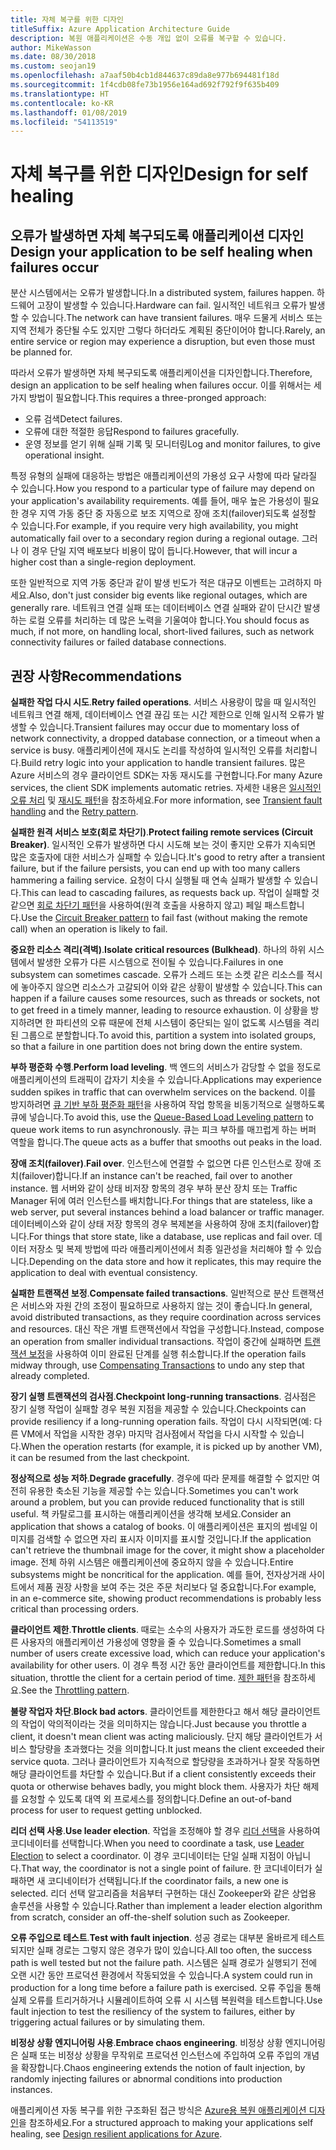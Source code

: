 ```yaml
---
title: 자체 복구를 위한 디자인
titleSuffix: Azure Application Architecture Guide
description: 복원 애플리케이션은 수동 개입 없이 오류를 복구할 수 있습니다.
author: MikeWasson
ms.date: 08/30/2018
ms.custom: seojan19
ms.openlocfilehash: a7aaf50b4cb1d844637c89da8e977b694481f18d
ms.sourcegitcommit: 1f4cdb08fe73b1956e164ad692f792f9f635b409
ms.translationtype: HT
ms.contentlocale: ko-KR
ms.lasthandoff: 01/08/2019
ms.locfileid: "54113519"
---
```

# <a name="design-for-self-healing"></a><span data-ttu-id="2bacd-103">자체 복구를 위한 디자인</span><span class="sxs-lookup"><span data-stu-id="2bacd-103">Design for self healing</span></span>

## <a name="design-your-application-to-be-self-healing-when-failures-occur"></a><span data-ttu-id="2bacd-104">오류가 발생하면 자체 복구되도록 애플리케이션 디자인</span><span class="sxs-lookup"><span data-stu-id="2bacd-104">Design your application to be self healing when failures occur</span></span>

<span data-ttu-id="2bacd-105">분산 시스템에서는 오류가 발생합니다.</span><span class="sxs-lookup"><span data-stu-id="2bacd-105">In a distributed system, failures happen.</span></span> <span data-ttu-id="2bacd-106">하드웨어 고장이 발생할 수 있습니다.</span><span class="sxs-lookup"><span data-stu-id="2bacd-106">Hardware can fail.</span></span> <span data-ttu-id="2bacd-107">일시적인 네트워크 오류가 발생할 수 있습니다.</span><span class="sxs-lookup"><span data-stu-id="2bacd-107">The network can have transient failures.</span></span> <span data-ttu-id="2bacd-108">매우 드물게 서비스 또는 지역 전체가 중단될 수도 있지만 그렇다 하더라도 계획된 중단이어야 합니다.</span><span class="sxs-lookup"><span data-stu-id="2bacd-108">Rarely, an entire service or region may experience a disruption, but even those must be planned for.</span></span>

<span data-ttu-id="2bacd-109">따라서 오류가 발생하면 자체 복구되도록 애플리케이션을 디자인합니다.</span><span class="sxs-lookup"><span data-stu-id="2bacd-109">Therefore, design an application to be self healing when failures occur.</span></span> <span data-ttu-id="2bacd-110">이를 위해서는 세 가지 방법이 필요합니다.</span><span class="sxs-lookup"><span data-stu-id="2bacd-110">This requires a three-pronged approach:</span></span>

- <span data-ttu-id="2bacd-111">오류 검색</span><span class="sxs-lookup"><span data-stu-id="2bacd-111">Detect failures.</span></span>
- <span data-ttu-id="2bacd-112">오류에 대한 적절한 응답</span><span class="sxs-lookup"><span data-stu-id="2bacd-112">Respond to failures gracefully.</span></span>
- <span data-ttu-id="2bacd-113">운영 정보를 얻기 위해 실패 기록 및 모니터링</span><span class="sxs-lookup"><span data-stu-id="2bacd-113">Log and monitor failures, to give operational insight.</span></span>

<span data-ttu-id="2bacd-114">특정 유형의 실패에 대응하는 방법은 애플리케이션의 가용성 요구 사항에 따라 달라질 수 있습니다.</span><span class="sxs-lookup"><span data-stu-id="2bacd-114">How you respond to a particular type of failure may depend on your application's availability requirements.</span></span> <span data-ttu-id="2bacd-115">예를 들어, 매우 높은 가용성이 필요한 경우 지역 가동 중단 중 자동으로 보조 지역으로 장애 조치(failover)되도록 설정할 수 있습니다.</span><span class="sxs-lookup"><span data-stu-id="2bacd-115">For example, if you require very high availability, you might automatically fail over to a secondary region during a regional outage.</span></span> <span data-ttu-id="2bacd-116">그러나 이 경우 단일 지역 배포보다 비용이 많이 듭니다.</span><span class="sxs-lookup"><span data-stu-id="2bacd-116">However, that will incur a higher cost than a single-region deployment.</span></span>

<span data-ttu-id="2bacd-117">또한 일반적으로 지역 가동 중단과 같이 발생 빈도가 적은 대규모 이벤트는 고려하지 마세요.</span><span class="sxs-lookup"><span data-stu-id="2bacd-117">Also, don't just consider big events like regional outages, which are generally rare.</span></span> <span data-ttu-id="2bacd-118">네트워크 연결 실패 또는 데이터베이스 연결 실패와 같이 단시간 발생하는 로컬 오류를 처리하는 데 많은 노력을 기울여야 합니다.</span><span class="sxs-lookup"><span data-stu-id="2bacd-118">You should focus as much, if not more, on handling local, short-lived failures, such as network connectivity failures or failed database connections.</span></span>

## <a name="recommendations"></a><span data-ttu-id="2bacd-119">권장 사항</span><span class="sxs-lookup"><span data-stu-id="2bacd-119">Recommendations</span></span>

<span data-ttu-id="2bacd-120">**실패한 작업 다시 시도**.</span><span class="sxs-lookup"><span data-stu-id="2bacd-120">**Retry failed operations**.</span></span> <span data-ttu-id="2bacd-121">서비스 사용량이 많을 때 일시적인 네트워크 연결 해제, 데이터베이스 연결 끊김 또는 시간 제한으로 인해 일시적 오류가 발생할 수 있습니다.</span><span class="sxs-lookup"><span data-stu-id="2bacd-121">Transient failures may occur due to momentary loss of network connectivity, a dropped database connection, or a timeout when a service is busy.</span></span> <span data-ttu-id="2bacd-122">애플리케이션에 재시도 논리를 작성하여 일시적인 오류를 처리합니다.</span><span class="sxs-lookup"><span data-stu-id="2bacd-122">Build retry logic into your application to handle transient failures.</span></span> <span data-ttu-id="2bacd-123">많은 Azure 서비스의 경우 클라이언트 SDK는 자동 재시도를 구현합니다.</span><span class="sxs-lookup"><span data-stu-id="2bacd-123">For many Azure services, the client SDK implements automatic retries.</span></span> <span data-ttu-id="2bacd-124">자세한 내용은 [일시적인 오류 처리][transient-fault-handling] 및 [재시도 패턴][retry]을 참조하세요.</span><span class="sxs-lookup"><span data-stu-id="2bacd-124">For more information, see [Transient fault handling][transient-fault-handling] and the [Retry pattern][retry].</span></span>

<span data-ttu-id="2bacd-125">**실패한 원격 서비스 보호(회로 차단기)**.</span><span class="sxs-lookup"><span data-stu-id="2bacd-125">**Protect failing remote services (Circuit Breaker)**.</span></span> <span data-ttu-id="2bacd-126">일시적인 오류가 발생하면 다시 시도해 보는 것이 좋지만 오류가 지속되면 많은 호출자에 대한 서비스가 실패할 수 있습니다.</span><span class="sxs-lookup"><span data-stu-id="2bacd-126">It's good to retry after a transient failure, but if the failure persists, you can end up with too many callers hammering a failing service.</span></span> <span data-ttu-id="2bacd-127">요청이 다시 실행될 때 연속 실패가 발생할 수 있습니다.</span><span class="sxs-lookup"><span data-stu-id="2bacd-127">This can lead to cascading failures, as requests back up.</span></span> <span data-ttu-id="2bacd-128">작업이 실패할 것 같으면 [회로 차단기 패턴][circuit-breaker]을 사용하여(원격 호출을 사용하지 않고) 페일 패스트합니다.</span><span class="sxs-lookup"><span data-stu-id="2bacd-128">Use the [Circuit Breaker pattern][circuit-breaker] to fail fast (without making the remote call) when an operation is likely to fail.</span></span>

<span data-ttu-id="2bacd-129">**중요한 리소스 격리(격벽)**.</span><span class="sxs-lookup"><span data-stu-id="2bacd-129">**Isolate critical resources (Bulkhead)**.</span></span> <span data-ttu-id="2bacd-130">하나의 하위 시스템에서 발생한 오류가 다른 시스템으로 전이될 수 있습니다.</span><span class="sxs-lookup"><span data-stu-id="2bacd-130">Failures in one subsystem can sometimes cascade.</span></span> <span data-ttu-id="2bacd-131">오류가 스레드 또는 소켓 같은 리소스를 적시에 놓아주지 않으면 리소스가 고갈되어 이와 같은 상황이 발생할 수 있습니다.</span><span class="sxs-lookup"><span data-stu-id="2bacd-131">This can happen if a failure causes some resources, such as threads or sockets, not to get freed in a timely manner, leading to resource exhaustion.</span></span> <span data-ttu-id="2bacd-132">이 상황을 방지하려면 한 파티션의 오류 때문에 전체 시스템이 중단되는 일이 없도록 시스템을 격리된 그룹으로 분할합니다.</span><span class="sxs-lookup"><span data-stu-id="2bacd-132">To avoid this, partition a system into isolated groups, so that a failure in one partition does not bring down the entire system.</span></span>

<span data-ttu-id="2bacd-133">**부하 평준화 수행**.</span><span class="sxs-lookup"><span data-stu-id="2bacd-133">**Perform load leveling**.</span></span> <span data-ttu-id="2bacd-134">백 엔드의 서비스가 감당할 수 없을 정도로 애플리케이션의 트래픽이 갑자기 치솟을 수 있습니다.</span><span class="sxs-lookup"><span data-stu-id="2bacd-134">Applications may experience sudden spikes in traffic that can overwhelm services on the backend.</span></span> <span data-ttu-id="2bacd-135">이를 방지하려면 [큐 기반 부하 평준화 패턴][load-level]을 사용하여 작업 항목을 비동기적으로 실행하도록 큐에 넣습니다.</span><span class="sxs-lookup"><span data-stu-id="2bacd-135">To avoid this, use the [Queue-Based Load Leveling pattern][load-level] to queue work items to run asynchronously.</span></span> <span data-ttu-id="2bacd-136">큐는 피크 부하를 매끄럽게 하는 버퍼 역할을 합니다.</span><span class="sxs-lookup"><span data-stu-id="2bacd-136">The queue acts as a buffer that smooths out peaks in the load.</span></span>

<span data-ttu-id="2bacd-137">**장애 조치(failover)**.</span><span class="sxs-lookup"><span data-stu-id="2bacd-137">**Fail over**.</span></span> <span data-ttu-id="2bacd-138">인스턴스에 연결할 수 없으면 다른 인스턴스로 장애 조치(failover)합니다.</span><span class="sxs-lookup"><span data-stu-id="2bacd-138">If an instance can't be reached, fail over to another instance.</span></span> <span data-ttu-id="2bacd-139">웹 서버와 같이 상태 비저장 항목의 경우 부하 분산 장치 또는 Traffic Manager 뒤에 여러 인스턴스를 배치합니다.</span><span class="sxs-lookup"><span data-stu-id="2bacd-139">For things that are stateless, like a web server, put several instances behind a load balancer or traffic manager.</span></span> <span data-ttu-id="2bacd-140">데이터베이스와 같이 상태 저장 항목의 경우 복제본을 사용하여 장애 조치(failover)합니다.</span><span class="sxs-lookup"><span data-stu-id="2bacd-140">For things that store state, like a database, use replicas and fail over.</span></span> <span data-ttu-id="2bacd-141">데이터 저장소 및 복제 방법에 따라 애플리케이션에서 최종 일관성을 처리해야 할 수 있습니다.</span><span class="sxs-lookup"><span data-stu-id="2bacd-141">Depending on the data store and how it replicates, this may require the application to deal with eventual consistency.</span></span>

<span data-ttu-id="2bacd-142">**실패한 트랜잭션 보정**.</span><span class="sxs-lookup"><span data-stu-id="2bacd-142">**Compensate failed transactions**.</span></span> <span data-ttu-id="2bacd-143">일반적으로 분산 트랜잭션은 서비스와 자원 간의 조정이 필요하므로 사용하지 않는 것이 좋습니다.</span><span class="sxs-lookup"><span data-stu-id="2bacd-143">In general, avoid distributed transactions, as they require coordination across services and resources.</span></span> <span data-ttu-id="2bacd-144">대신 작은 개별 트랜잭션에서 작업을 구성합니다.</span><span class="sxs-lookup"><span data-stu-id="2bacd-144">Instead, compose an operation from smaller individual transactions.</span></span> <span data-ttu-id="2bacd-145">작업이 중간에 실패하면 [트랜잭션 보정][compensating-transactions]을 사용하여 이미 완료된 단계를 실행 취소합니다.</span><span class="sxs-lookup"><span data-stu-id="2bacd-145">If the operation fails midway through, use [Compensating Transactions][compensating-transactions] to undo any step that already completed.</span></span>

<span data-ttu-id="2bacd-146">**장기 실행 트랜잭션의 검사점**.</span><span class="sxs-lookup"><span data-stu-id="2bacd-146">**Checkpoint long-running transactions**.</span></span> <span data-ttu-id="2bacd-147">검사점은 장기 실행 작업이 실패할 경우 복원 지점을 제공할 수 있습니다.</span><span class="sxs-lookup"><span data-stu-id="2bacd-147">Checkpoints can provide resiliency if a long-running operation fails.</span></span> <span data-ttu-id="2bacd-148">작업이 다시 시작되면(예: 다른 VM에서 작업을 시작한 경우) 마지막 검사점에서 작업을 다시 시작할 수 있습니다.</span><span class="sxs-lookup"><span data-stu-id="2bacd-148">When the operation restarts (for example, it is picked up by another VM), it can be resumed from the last checkpoint.</span></span>

<span data-ttu-id="2bacd-149">**정상적으로 성능 저하**.</span><span class="sxs-lookup"><span data-stu-id="2bacd-149">**Degrade gracefully**.</span></span> <span data-ttu-id="2bacd-150">경우에 따라 문제를 해결할 수 없지만 여전히 유용한 축소된 기능을 제공할 수는 있습니다.</span><span class="sxs-lookup"><span data-stu-id="2bacd-150">Sometimes you can't work around a problem, but you can provide reduced functionality that is still useful.</span></span> <span data-ttu-id="2bacd-151">책 카탈로그를 표시하는 애플리케이션을 생각해 보세요.</span><span class="sxs-lookup"><span data-stu-id="2bacd-151">Consider an application that shows a catalog of books.</span></span> <span data-ttu-id="2bacd-152">이 애플리케이션은 표지의 썸네일 이미지를 검색할 수 없으면 자리 표시자 이미지를 표시할 것입니다.</span><span class="sxs-lookup"><span data-stu-id="2bacd-152">If the application can't retrieve the thumbnail image for the cover, it might show a placeholder image.</span></span> <span data-ttu-id="2bacd-153">전체 하위 시스템은 애플리케이션에 중요하지 않을 수 있습니다.</span><span class="sxs-lookup"><span data-stu-id="2bacd-153">Entire subsystems might be noncritical for the application.</span></span> <span data-ttu-id="2bacd-154">예를 들어, 전자상거래 사이트에서 제품 권장 사항을 보여 주는 것은 주문 처리보다 덜 중요합니다.</span><span class="sxs-lookup"><span data-stu-id="2bacd-154">For example, in an e-commerce site, showing product recommendations is probably less critical than processing orders.</span></span>

<span data-ttu-id="2bacd-155">**클라이언트 제한**.</span><span class="sxs-lookup"><span data-stu-id="2bacd-155">**Throttle clients**.</span></span> <span data-ttu-id="2bacd-156">때로는 소수의 사용자가 과도한 로드를 생성하여 다른 사용자의 애플리케이션 가용성에 영향을 줄 수 있습니다.</span><span class="sxs-lookup"><span data-stu-id="2bacd-156">Sometimes a small number of users create excessive load, which can reduce your application's availability for other users.</span></span> <span data-ttu-id="2bacd-157">이 경우 특정 시간 동안 클라이언트를 제한합니다.</span><span class="sxs-lookup"><span data-stu-id="2bacd-157">In this situation, throttle the client for a certain period of time.</span></span> <span data-ttu-id="2bacd-158">[제한 패턴][throttle]을 참조하세요.</span><span class="sxs-lookup"><span data-stu-id="2bacd-158">See the [Throttling pattern][throttle].</span></span>

<span data-ttu-id="2bacd-159">**불량 작업자 차단**.</span><span class="sxs-lookup"><span data-stu-id="2bacd-159">**Block bad actors**.</span></span> <span data-ttu-id="2bacd-160">클라이언트를 제한한다고 해서 해당 클라이언트의 작업이 악의적이라는 것을 의미하지는 않습니다.</span><span class="sxs-lookup"><span data-stu-id="2bacd-160">Just because you throttle a client, it doesn't mean client was acting maliciously.</span></span> <span data-ttu-id="2bacd-161">단지 해당 클라이언트가 서비스 할당량을 초과했다는 것을 의미합니다.</span><span class="sxs-lookup"><span data-stu-id="2bacd-161">It just means the client exceeded their service quota.</span></span> <span data-ttu-id="2bacd-162">그러나 클라이언트가 지속적으로 할당량을 초과하거나 잘못 작동하면 해당 클라이언트를 차단할 수 있습니다.</span><span class="sxs-lookup"><span data-stu-id="2bacd-162">But if a client consistently exceeds their quota or otherwise behaves badly, you might block them.</span></span> <span data-ttu-id="2bacd-163">사용자가 차단 해제를 요청할 수 있도록 대역 외 프로세스를 정의합니다.</span><span class="sxs-lookup"><span data-stu-id="2bacd-163">Define an out-of-band process for user to request getting unblocked.</span></span>

<span data-ttu-id="2bacd-164">**리더 선택 사용**.</span><span class="sxs-lookup"><span data-stu-id="2bacd-164">**Use leader election**.</span></span> <span data-ttu-id="2bacd-165">작업을 조정해야 할 경우 [리더 선택][leader-election]을 사용하여 코디네이터를 선택합니다.</span><span class="sxs-lookup"><span data-stu-id="2bacd-165">When you need to coordinate a task, use [Leader Election][leader-election] to select a coordinator.</span></span> <span data-ttu-id="2bacd-166">이 경우 코디네이터는 단일 실패 지점이 아닙니다.</span><span class="sxs-lookup"><span data-stu-id="2bacd-166">That way, the coordinator is not a single point of failure.</span></span> <span data-ttu-id="2bacd-167">한 코디네이터가 실패하면 새 코디네이터가 선택됩니다.</span><span class="sxs-lookup"><span data-stu-id="2bacd-167">If the coordinator fails, a new one is selected.</span></span> <span data-ttu-id="2bacd-168">리더 선택 알고리즘을 처음부터 구현하는 대신 Zookeeper와 같은 상업용 솔루션을 사용할 수 있습니다.</span><span class="sxs-lookup"><span data-stu-id="2bacd-168">Rather than implement a leader election algorithm from scratch, consider an off-the-shelf solution such as Zookeeper.</span></span>

<span data-ttu-id="2bacd-169">**오류 주입으로 테스트**.</span><span class="sxs-lookup"><span data-stu-id="2bacd-169">**Test with fault injection**.</span></span> <span data-ttu-id="2bacd-170">성공 경로는 대부분 올바르게 테스트되지만 실패 경로는 그렇지 않은 경우가 많이 있습니다.</span><span class="sxs-lookup"><span data-stu-id="2bacd-170">All too often, the success path is well tested but not the failure path.</span></span> <span data-ttu-id="2bacd-171">시스템은 실패 경로가 실행되기 전에 오랜 시간 동안 프로덕션 환경에서 작동되었을 수 있습니다.</span><span class="sxs-lookup"><span data-stu-id="2bacd-171">A system could run in production for a long time before a failure path is exercised.</span></span> <span data-ttu-id="2bacd-172">오류 주입을 통해 실제 오류를 트리거하거나 시뮬레이트하여 오류 시 시스템 복원력을 테스트합니다.</span><span class="sxs-lookup"><span data-stu-id="2bacd-172">Use fault injection to test the resiliency of the system to failures, either by triggering actual failures or by simulating them.</span></span>

<span data-ttu-id="2bacd-173">**비정상 상황 엔지니어링 사용**.</span><span class="sxs-lookup"><span data-stu-id="2bacd-173">**Embrace chaos engineering**.</span></span> <span data-ttu-id="2bacd-174">비정상 상황 엔지니어링은 실패 또는 비정상 상황을 무작위로 프로덕션 인스턴스에 주입하여 오류 주입의 개념을 확장합니다.</span><span class="sxs-lookup"><span data-stu-id="2bacd-174">Chaos engineering extends the notion of fault injection, by randomly injecting failures or abnormal conditions into production instances.</span></span>

<span data-ttu-id="2bacd-175">애플리케이션 자동 복구를 위한 구조화된 접근 방식은 [Azure용 복원 애플리케이션 디자인][resiliency-overview]을 참조하세요.</span><span class="sxs-lookup"><span data-stu-id="2bacd-175">For a structured approach to making your applications self healing, see [Design resilient applications for Azure][resiliency-overview].</span></span>

<!-- links -->

[circuit-breaker]: ../../patterns/circuit-breaker.md
[compensating-transactions]: ../../patterns/compensating-transaction.md
[leader-election]: ../../patterns/leader-election.md
[load-level]: ../../patterns/queue-based-load-leveling.md
[resiliency-overview]: ../../resiliency/index.md
[retry]: ../../patterns/retry.md
[throttle]: ../../patterns/throttling.md
[transient-fault-handling]: ../../best-practices/transient-faults.md
